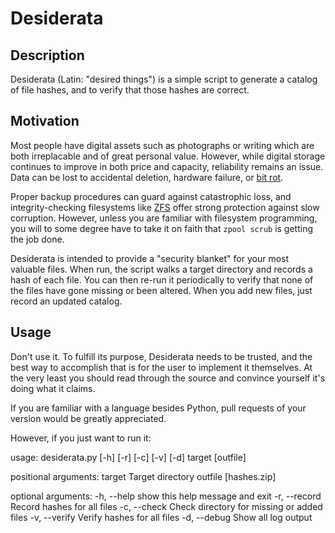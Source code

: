 Desiderata
=====================

Description
-------------------
Desiderata (Latin: "desired things") is a simple script to generate a catalog of file hashes, and to verify that those hashes are correct.

Motivation
-------------------
Most people have digital assets such as photographs or writing which are both irreplacable and of great personal value. However, while digital storage continues to improve in both price and capacity, reliability remains an issue. Data can be lost to accidental deletion, hardware failure, or [bit rot](http://en.wikipedia.org/wiki/Data_degradation). 

Proper backup procedures can guard against catastrophic loss, and integrity-checking filesystems like [ZFS](http://en.wikipedia.org/wiki/ZFS) offer strong protection against slow corruption. However, unless you are familiar with filesystem programming, you will to some degree have to take it on faith that `zpool scrub` is getting the job done.

Desiderata is intended to provide a "security blanket" for your most valuable files. When run, the script walks a target directory and records a hash of each file. You can then re-run it periodically to verify that none of the files have gone missing or been altered. When you add new files, just record an updated catalog.

Usage
-------------------
Don't use it. To fulfill its purpose, Desiderata needs to be trusted, and the best way to accomplish that is for the user to implement it themselves. At the very least you should read through the source and convince yourself it's doing what it claims. 

If you are familiar with a language besides Python, pull requests of your version would be greatly appreciated.

However, if you just want to run it:

usage: desiderata.py [-h] [-r] [-c] [-v] [-d] target [outfile]

positional arguments:
  target        Target directory
  outfile       [hashes.zip]

optional arguments:
  -h, --help    show this help message and exit
  -r, --record  Record hashes for all files
  -c, --check   Check directory for missing or added files
  -v, --verify  Verify hashes for all files
  -d, --debug   Show all log output
